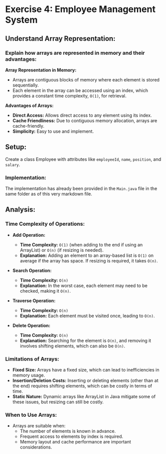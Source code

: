 # Exercise 4: Employee Management System

## Understand Array Representation:
### Explain how arrays are represented in memory and their advantages:

**Array Representation in Memory:**
- Arrays are contiguous blocks of memory where each element is stored sequentially.
- Each element in the array can be accessed using an index, which provides a constant time complexity, `O(1)`, for retrieval.

**Advantages of Arrays:**
- **Direct Access:** Allows direct access to any element using its index.
- **Cache Friendliness:** Due to contiguous memory allocation, arrays are cache-friendly.
- **Simplicity:** Easy to use and implement.

## Setup:
Create a class Employee with attributes like `employeeId`, `name`, `position`, and `salary`.

### Implementation:
The implementation has already been provided in the `Main.java` file in the same folder as of this very markdown file.

## Analysis:
### Time Complexity of Operations:
- **Add Operation:** 
  - **Time Complexity:** `O(1)` (when adding to the end if using an ArrayList) or `O(n)` (if resizing is needed).
  - **Explanation:** Adding an element to an array-based list is `O(1)` on average if the array has space. If resizing is required, it takes `O(n)`.

- **Search Operation:** 
  - **Time Complexity:** `O(n)` 
  - **Explanation:** In the worst case, each element may need to be checked, making it `O(n)`.

- **Traverse Operation:** 
  - **Time Complexity:** `O(n)`
  - **Explanation:** Each element must be visited once, leading to `O(n)`.

- **Delete Operation:**
  - **Time Complexity:** `O(n)`
  - **Explanation:** Searching for the element is `O(n)`, and removing it involves shifting elements, which can also be `O(n)`.

### Limitations of Arrays:
- **Fixed Size:** Arrays have a fixed size, which can lead to inefficiencies in memory usage.
- **Insertion/Deletion Costs:** Inserting or deleting elements (other than at the end) requires shifting elements, which can be costly in terms of time.
- **Static Nature:** Dynamic arrays like ArrayList in Java mitigate some of these issues, but resizing can still be costly.

### When to Use Arrays:
- Arrays are suitable when:
  - The number of elements is known in advance.
  - Frequent access to elements by index is required.
  - Memory layout and cache performance are important considerations.
